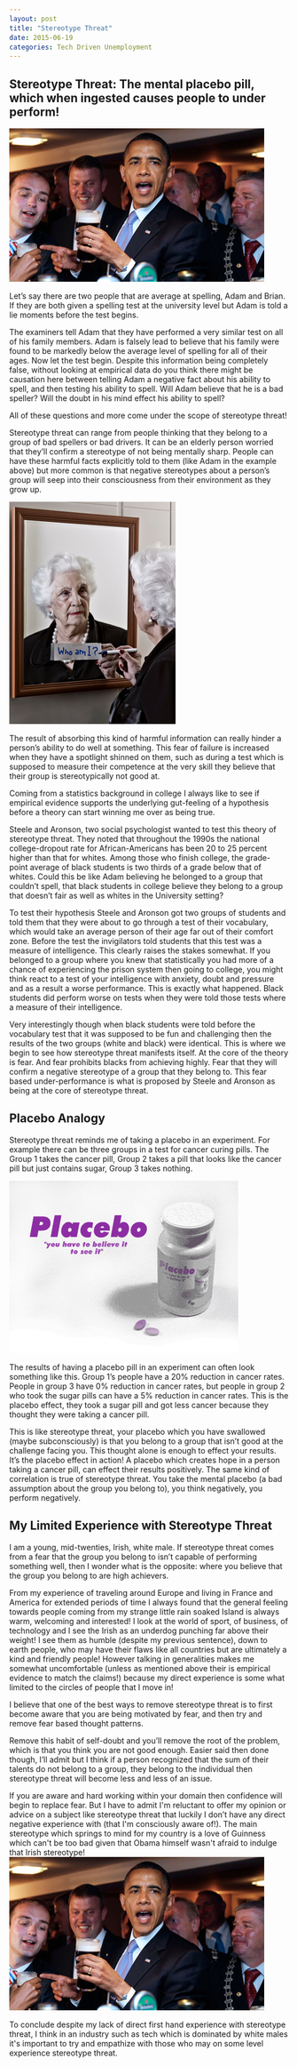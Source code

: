 ```yaml
---
layout: post
title: "Stereotype Threat"
date: 2015-06-19
categories: Tech Driven Unemployment
---
```


<h2>Stereotype Threat: The mental placebo pill, which when ingested causes people to under perform!</h2>

<img src="/imgs/barack-obama-guiness.jpg" alt="barack obama drinking guiness">

<p>
Let’s say there are two people that are average at spelling, Adam and Brian. If they are both given a spelling test at the university level but Adam is told a lie moments before the test begins.
</p>

<p>
The examiners tell Adam that they have performed a very similar test on all of his family members. Adam is falsely lead to believe that his family were found to be markedly below the average level of spelling for all of their ages. Now let the test begin. Despite this information being completely false, without looking at empirical data do you think there might be causation here between telling Adam a negative fact about his ability to spell, and then testing his ability to spell. Will Adam believe that he is a bad speller? Will the doubt in his mind effect his ability to spell?</p>

<p>
All of these questions and more come under the scope of stereotype threat!
</p>

<p>
Stereotype threat can range from people thinking that they belong to a group of bad spellers or bad drivers. It can be an elderly person worried that they’ll confirm a stereotype of not being mentally sharp. People can have these harmful facts explicitly told to them (like Adam in the example above) but more common is that negative stereotypes about a person’s group will seep into their consciousness from their environment as they grow up.
</p>


<img src="/imgs/old-person-looking-in-mirror.jpg" alt="old woman looking in mirror">


<p>
The result of absorbing this kind of harmful information can really hinder a person’s ability to do well at something. This fear of failure is increased when they have a spotlight shinned on them, such as during a test which is supposed to measure their competence at the very skill they believe that their group is stereotypically not good at.
</p>

<p>
Coming from a statistics background in college I always like to see if empirical evidence supports the underlying gut-feeling of a hypothesis before a theory can start winning me over as being true.
</p>

<p>
Steele and Aronson, two social psychologist wanted to test this theory of stereotype threat. They noted that throughout the 1990s the national college-dropout rate for African-Americans has been 20 to 25 percent higher than that for whites. Among those who finish college, the grade-point average of black students is two thirds of a grade below that of whites. Could this be like Adam believing he belonged to a group that couldn’t spell, that black students in college believe they belong to a group that doesn’t fair as well as whites in the University setting?
</p>

<p>
To test their hypothesis Steele and Aronson got two groups of students and told them that they were about to go through a test of their vocabulary, which would take an average person of their age far out of their comfort zone. Before the test the invigilators told students that this test was a measure of intelligence. This clearly raises the stakes somewhat. If you belonged to a group where you knew that statistically you had more of a chance of experiencing the prison system then going to college, you might think react to a test of your intelligence with anxiety, doubt and pressure and as a result a worse performance. This is exactly what happened. Black students did perform worse on tests when they were told those tests where a measure of their intelligence.
</p>

<p>
Very interestingly though when black students were told before the vocabulary test that it was supposed to be fun and challenging then the results of the two groups (white and black) were identical. This is where we begin to see how stereotype threat manifests itself. At the core of the theory is fear. And fear prohibits blacks from achieving highly. Fear that they will confirm a negative stereotype of a group that they belong to. This fear based under-performance is what is proposed by Steele and Aronson as being at the core of stereotype threat.
</p>

<h2>Placebo Analogy</h2>

<p>
Stereotype threat reminds me of taking a placebo in an experiment. For example there can be three groups in a test for cancer curing pills. The Group 1 takes the cancer pill, Group 2 takes a pill that looks like the cancer pill but just contains sugar, Group 3 takes nothing.
</p>

<img src="/imgs/placebo.gif" alt="placebo pills">

<p>
The results of having a placebo pill in an experiment can often look something like this.  Group 1’s people have a 20% reduction in cancer rates. People in group 3 have 0% reduction in cancer rates, but people in group 2 who took the sugar pills can have a 5% reduction in cancer rates. This is the placebo effect, they took a sugar pill and got less cancer because they thought they were taking a cancer pill.
</p>

<p>
This is like stereotype threat, your placebo which you have swallowed (maybe subconsciously) is that you belong to a group that isn’t good at the challenge facing you. This thought alone is enough to effect your results. It’s the placebo effect in action! A placebo which creates hope in a person taking a cancer pill, can effect their results positively. The same kind of correlation is true of stereotype threat. You take the mental placebo (a bad assumption about the group you belong to), you think negatively, you perform negatively.
</p>

<h2>My Limited Experience with Stereotype Threat</h2>

<p>
I am a young, mid-twenties, Irish, white male. If stereotype threat comes from a fear that the group you belong to isn’t capable of performing something well, then I wonder what is the opposite: where you believe that the group you belong to are high achievers.
</p>

<p>
From my experience of traveling around Europe and living in France and America for extended periods of time I always found that the general feeling towards people coming from my strange little rain soaked Island is always warm, welcoming and interested! I look at the world of sport, of business, of technology and I see the Irish as an underdog punching far above their weight! I see them as humble (despite my previous sentence), down to earth people, who may have their flaws like all countries but are ultimately a kind and friendly people! However talking in generalities makes me somewhat uncomfortable (unless as mentioned above their is empirical evidence to match the claims!) because my direct experience is some what limited to the circles of people that I move in!
</p>

<p>
I believe that one of the best ways to remove stereotype threat is to first become aware that you are being motivated by fear, and then try and remove fear based thought patterns.

Remove this habit of self-doubt and you’ll remove the root of the problem, which is that you think you are not good enough. Easier said then done though, I’ll admit but I think if a person recognized that the sum of their talents do not belong to a group, they belong to the individual then stereotype threat will become less and less of an issue.
</p>

<p>
If you are aware and hard working within your domain then confidence will begin to replace fear. But I have to admit I'm reluctant to offer my opinion or advice on a subject like stereotype threat that luckily I don’t have any direct negative experience with (that I'm consciously aware of!). The main stereotype which springs to mind for my country is a love of Guinness which can't be too bad given that Obama himself wasn't afraid to indulge that Irish stereotype!

<img src="/imgs/barack-obama-guiness.jpg" alt="Obama drinking guiness">

<p>
To conclude despite my lack of direct first hand experience with stereotype threat, I think in an industry such as tech which is dominated by white males it's important to try and empathize with those who may on some level experience stereotype threat.
</p>



